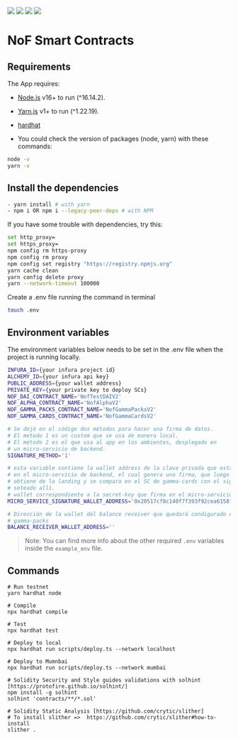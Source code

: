 ![](https://img.shields.io/badge/Solidity-informational?style=flat&logo=solidity&logoColor=white&color=6aa6f8)
![](https://img.shields.io/badge/Hardhat-informational?style=flat&logo=hardhat&logoColor=white&color=6aa6f8)
![](https://img.shields.io/badge/JavaScript-informational?style=flat&logo=javascript&logoColor=white&color=6aa6f8)
![](https://img.shields.io/badge/Typescript-informational?style=flat&logo=typescript&logoColor=white&color=6aa6f8)


# NoF Smart Contracts

## Requirements

The App requires:

- [Node.js](https://nodejs.org/) v16+ to run (^16.14.2).
- [Yarn.js](https://classic.yarnpkg.com/en/docs/install) v1+ to run (^1.22.19).
- [hardhat](https://hardhat.org/)

- You could check the version of packages (node, yarn) with these commands:

```sh
node -v
yarn -v
```

## Install the dependencies

```sh
- yarn install # with yarn
- npm i OR npm i --legacy-peer-deps # with NPM
```

If you have some trouble with dependencies, try this:

```sh
set http_proxy=
set https_proxy=
npm config rm https-proxy
npm config rm proxy
npm config set registry "https://registry.npmjs.org"
yarn cache clean
yarn config delete proxy
yarn --network-timeout 100000
```

Create a .env file running the command in terminal

```sh
touch .env
```

## Environment variables

The environment variables below needs to be set in the .env file when the project is running locally.

```sh
INFURA_ID={your infura project id}
ALCHEMY_ID={your infura api key}
PUBLIC_ADDRESS={your wallet address}
PRIVATE_KEY={your private key to deploy SCs}
NOF_DAI_CONTRACT_NAME='NofTestDAIV2'
NOF_ALPHA_CONTRACT_NAME='NofAlphaV2'
NOF_GAMMA_PACKS_CONTRACT_NAME='NofGammaPacksV2'
NOF_GAMMA_CARDS_CONTRACT_NAME='NofGammaCardsV2'

# Se dejó en el código dos métodos para hacer una firma de datos.
# El metodo 1 es un custom que se usa de manera local. 
# El método 2 es el que usa al app en los ambientes, desplegado en 
# un micro-servicio de backend.
SIGNATURE_METHOD='1'

# esta variable contiene la wallet address de la clave privada que está 
# en el micro-servicio de backend, el cual genera una firma, que luego se
# obtiene de la landing y se compara en el SC de gamma-cards con el signer
# seteado allí.
# wallet correspondiente a la secret-key que firma en el micro-servicio: 0x20517cf8c140f7f393f92cea6158f57385a75733 
MICRO_SERVICE_SIGNATURE_WALLET_ADDRESS='0x20517cf8c140f7f393f92cea6158f57385a75733'

# Dirección de la wallet del balance receiver que quedará condigurado en el contrato
# gamma-packs
BALANCE_RECEIVER_WALLET_ADDRESS=''
```

> Note: You can find more info about the other required `.env` variables inside the `example_env` file.


## Commands

```shell
# Run testnet
yarn hardhat node

# Compile
npx hardhat compile

# Test
npx hardhat test

# Deploy to local
npx hardhat run scripts/deploy.ts --network localhost

# Deploy to Mumnbai 
npx hardhat run scripts/deploy.ts --network mumbai

# Solidity Security and Style guides validations with solhint [https://protofire.github.io/solhint/]
npm install -g solhint
solhint 'contracts/**/*.sol'

# Solidity Static Analysis [https://github.com/crytic/slither]
# To install slither =>  https://github.com/crytic/slither#how-to-install
slither .
```
